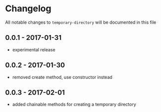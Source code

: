 # Changelog

All notable changes to `temporary-directory` will be documented in this file

## 0.0.1 - 2017-01-31

- experimental release

## 0.0.2 - 2017-01-30

- removed create method, use constructor instead

## 0.0.3 - 2017-02-01

- added chainable methods for creating a temporary directory
